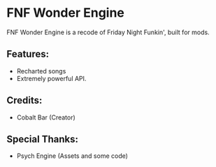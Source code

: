 # FNF Wonder Engine

FNF Wonder Engine is a recode of Friday Night Funkin', built for mods.

## Features:

-   Recharted songs
-   Extremely powerful API.

## Credits:

-   Cobalt Bar (Creator)

## Special Thanks:

-   Psych Engine (Assets and some code)
